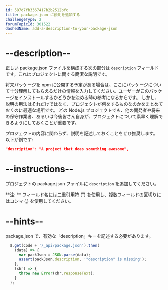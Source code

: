 ```yaml
---
id: 587d7fb3367417b2b2512bfc
title: package.json に説明を追加する
challengeType: 2
forumTopicId: 301522
dashedName: add-a-description-to-your-package-json
---
```


# --description--

正しい package.json ファイルを構成する次の部分は `description` フィールドです。これはプロジェクトに関する簡潔な説明です。

将来パッケージを npm に公開する予定がある場合は、ここにパッケージについて十分理解してもらえるだけの情報を入力してください。ユーザーがこのパッケージをインストールするかどうかを決める時の参考になるからです。 しかし、説明の用法はそれだけではなく、プロジェクトが何をするものなのかをまとめておくのに最適な場所です。 どの Node.js プロジェクトでも、他の開発者や将来の保守作業者、あるいは今後皆さん自身が、プロジェクトについて素早く理解できるようにしておくことが重要です。

プロジェクトの内容に関わらず、説明を記述しておくことをぜひ推奨します。 以下が例です:

```json
"description": "A project that does something awesome",
```

# --instructions--

プロジェクトの package.json ファイルに `description` を追加してください。

**注: ** フィールド名には二重引用符 (") を使用し、複数フィールドの区切りにはコンマ (,) を使用してください。

# --hints--

package.json で、有効な「description」キーを記述する必要があります。

```js
  $.get(code + '/_api/package.json').then(
    (data) => {
      var packJson = JSON.parse(data);
      assert(packJson.description, '"description" is missing');
    },
    (xhr) => {
      throw new Error(xhr.responseText);
    }
  );
```

